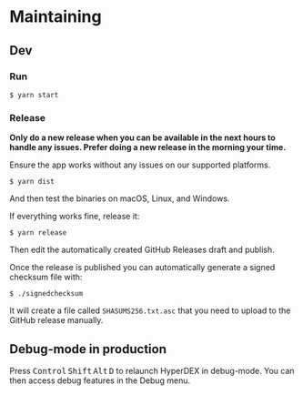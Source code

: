 # Maintaining

## Dev

### Run

```
$ yarn start
```

### Release

**Only do a new release when you can be available in the next hours to handle any issues. Prefer doing a new release in the morning your time.**

Ensure the app works without any issues on our supported platforms.

```
$ yarn dist
```

And then test the binaries on macOS, Linux, and Windows.

If everything works fine, release it:

```
$ yarn release
```

Then edit the automatically created GitHub Releases draft and publish.

Once the release is published you can automatically generate a signed checksum file with:

```
$ ./signedchecksum
```

It will create a file called `SHASUMS256.txt.asc` that you need to upload to the GitHub release manually.

## Debug-mode in production

Press <kbd>Control</kbd> <kbd>Shift</kbd> <kbd>Alt</kbd> <kbd>D</kbd> to relaunch HyperDEX in debug-mode. You can then access debug features in the Debug menu.

